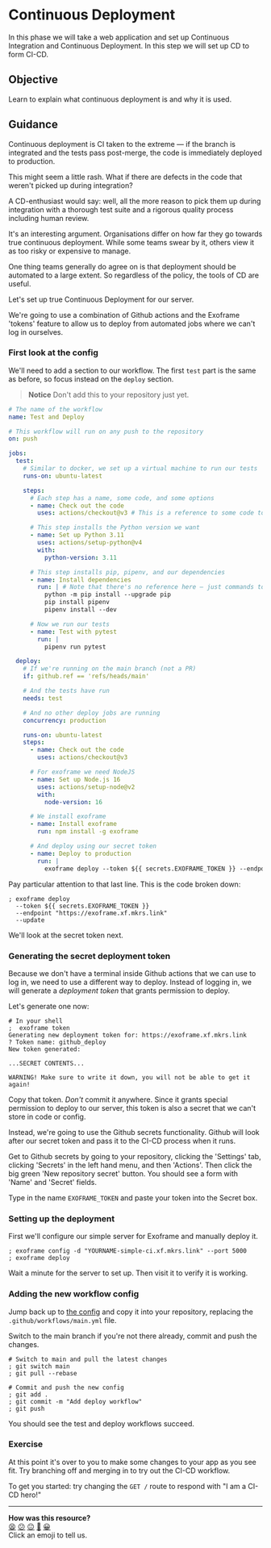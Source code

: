 # Continuous Deployment

In this phase we will take a web application and set up Continuous Integration
and Continuous Deployment. In this step we will set up CD to form CI-CD.

## Objective

Learn to explain what continuous deployment is and why it is used.

## Guidance

Continuous deployment is CI taken to the extreme — if the branch is integrated
and the tests pass post-merge, the code is immediately deployed to production.

This might seem a little rash. What if there are defects in the code that
weren't picked up during integration?

A CD-enthusiast would say: well, all the more reason to pick them up during
integration with a thorough test suite and a rigorous quality process including
human review.

It's an interesting argument. Organisations differ on how far they go towards
true continuous deployment. While some teams swear by it, others view it as too
risky or expensive to manage.

One thing teams generally do agree on is that deployment should be automated to
a large extent. So regardless of the policy, the tools of CD are useful.

Let's set up true Continuous Deployment for our server.

We're going to use a combination of Github actions and the Exoframe 'tokens'
feature to allow us to deploy from automated jobs where we can't log in
ourselves.

### First look at the config

We'll need to add a section to our workflow. The first `test` part is the same
as before, so focus instead on the `deploy` section.

> **Notice**
> Don't add this to your repository just yet.

```yml
# The name of the workflow
name: Test and Deploy

# This workflow will run on any push to the repository
on: push

jobs:
  test:
    # Similar to docker, we set up a virtual machine to run our tests
    runs-on: ubuntu-latest

    steps:
      # Each step has a name, some code, and some options
      - name: Check out the code
        uses: actions/checkout@v3 # This is a reference to some code to run

      # This step installs the Python version we want
      - name: Set up Python 3.11
        uses: actions/setup-python@v4
        with:
          python-version: 3.11

      # This step installs pip, pipenv, and our dependencies
      - name: Install dependencies
        run: | # Note that there's no reference here — just commands to run
          python -m pip install --upgrade pip
          pip install pipenv
          pipenv install --dev

      # Now we run our tests
      - name: Test with pytest
        run: |
          pipenv run pytest

  deploy:
    # If we're running on the main branch (not a PR)
    if: github.ref == 'refs/heads/main'

    # And the tests have run
    needs: test

    # And no other deploy jobs are running
    concurrency: production

    runs-on: ubuntu-latest
    steps:
      - name: Check out the code
        uses: actions/checkout@v3

      # For exoframe we need NodeJS
      - name: Set up Node.js 16
        uses: actions/setup-node@v2
        with:
          node-version: 16

      # We install exoframe
      - name: Install exoframe
        run: npm install -g exoframe

      # And deploy using our secret token
      - name: Deploy to production
        run: |
          exoframe deploy --token ${{ secrets.EXOFRAME_TOKEN }} --endpoint "https://exoframe.xf.mkrs.link" --update
```

Pay particular attention to that last line. This is the code broken down:

```shell
; exoframe deploy
  --token ${{ secrets.EXOFRAME_TOKEN }} 
  --endpoint "https://exoframe.xf.mkrs.link" 
  --update
```

We'll look at the secret token next.

### Generating the secret deployment token

Because we don't have a terminal inside Github actions that we can use to log
in, we need to use a different way to deploy. Instead of logging in, we will
generate a _deployment token_ that grants permission to deploy.

Let's generate one now:

```shell
# In your shell
;  exoframe token
Generating new deployment token for: https://exoframe.xf.mkrs.link
? Token name: github_deploy
New token generated:

...SECRET CONTENTS...

WARNING! Make sure to write it down, you will not be able to get it again!
```

Copy that token. _Don't_ commit it anywhere. Since it grants special permission
to deploy to our server, this token is also a secret that we can't store in code
or config.

Instead, we're going to use the Github secrets functionality. Github will look
after our secret token and pass it to the CI-CD process when it runs.

Get to Github secrets by going to your repository, clicking the 'Settings' tab,
clicking 'Secrets' in the left hand menu, and then 'Actions'. Then click the big
green 'New repository secret' button. You should see a form with 'Name' and
'Secret' fields.

Type in the name `EXOFRAME_TOKEN` and paste your token into the Secret box.

### Setting up the deployment

First we'll configure our simple server for Exoframe and manually deploy it.

```shell
; exoframe config -d "YOURNAME-simple-ci.xf.mkrs.link" --port 5000
; exoframe deploy
```

Wait a minute for the server to set up. Then visit it to verify it is working.

### Adding the new workflow config

Jump back up to [the config](#first-look-at-the-config) and copy it into your
repository, replacing the `.github/workflows/main.yml` file.

Switch to the main branch if you're not there already, commit and push the
changes.

```shell
# Switch to main and pull the latest changes
; git switch main
; git pull --rebase 

# Commit and push the new config
; git add .
; git commit -m "Add deploy workflow"
; git push
```

You should see the test and deploy workflows succeed.

### Exercise

At this point it's over to you to make some changes to your app as you see fit.
Try branching off and merging in to try out the CI-CD workflow.

To get you started: try changing the `GET /` route to respond with "I am a CI-CD
hero!"

<!-- OMITTED -->


<!-- BEGIN GENERATED SECTION DO NOT EDIT -->

---

**How was this resource?**  
[😫](https://airtable.com/shrUJ3t7KLMqVRFKR?prefill_Repository=makersacademy%2Fcloud-deployment&prefill_File=03_shipping%2F02_cd.md&prefill_Sentiment=😫) [😕](https://airtable.com/shrUJ3t7KLMqVRFKR?prefill_Repository=makersacademy%2Fcloud-deployment&prefill_File=03_shipping%2F02_cd.md&prefill_Sentiment=😕) [😐](https://airtable.com/shrUJ3t7KLMqVRFKR?prefill_Repository=makersacademy%2Fcloud-deployment&prefill_File=03_shipping%2F02_cd.md&prefill_Sentiment=😐) [🙂](https://airtable.com/shrUJ3t7KLMqVRFKR?prefill_Repository=makersacademy%2Fcloud-deployment&prefill_File=03_shipping%2F02_cd.md&prefill_Sentiment=🙂) [😀](https://airtable.com/shrUJ3t7KLMqVRFKR?prefill_Repository=makersacademy%2Fcloud-deployment&prefill_File=03_shipping%2F02_cd.md&prefill_Sentiment=😀)  
Click an emoji to tell us.

<!-- END GENERATED SECTION DO NOT EDIT -->
